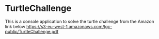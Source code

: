 # TurtleChallenge

This is a console application to solve the turtle challenge from the Amazon link below
https://s3-eu-west-1.amazonaws.com/lgc-public/TurtleChallenge.pdf

